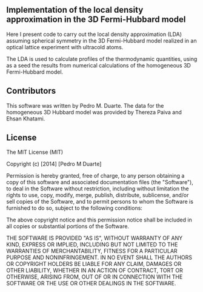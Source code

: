 
## Implementation of the local density approximation in the 3D Fermi-Hubbard model

Here I present code to carry out the local density approximation (LDA) assuming
spherical symmetry in the 3D Fermi-Hubbard model realized in an optical lattice
experiment with ultracold atoms. 

The LDA is used to calculate profiles of the thermodynamic quantities, using as
a seed the results from numerical calculations of the homogeneous 3D
Fermi-Hubbard model.  

## Contributors

This software was written by Pedro M. Duarte.  The data for the homogeneous 3D
Hubbard model was provided by Thereza Paiva and Ehsan Khatami.

## License

The MIT License (MIT)

Copyright (c) [2014] [Pedro M Duarte]

Permission is hereby granted, free of charge, to any person obtaining a copy
of this software and associated documentation files (the "Software"), to deal
in the Software without restriction, including without limitation the rights
to use, copy, modify, merge, publish, distribute, sublicense, and/or sell
copies of the Software, and to permit persons to whom the Software is
furnished to do so, subject to the following conditions:

The above copyright notice and this permission notice shall be included in all
copies or substantial portions of the Software.

THE SOFTWARE IS PROVIDED "AS IS", WITHOUT WARRANTY OF ANY KIND, EXPRESS OR
IMPLIED, INCLUDING BUT NOT LIMITED TO THE WARRANTIES OF MERCHANTABILITY,
FITNESS FOR A PARTICULAR PURPOSE AND NONINFRINGEMENT. IN NO EVENT SHALL THE
AUTHORS OR COPYRIGHT HOLDERS BE LIABLE FOR ANY CLAIM, DAMAGES OR OTHER
LIABILITY, WHETHER IN AN ACTION OF CONTRACT, TORT OR OTHERWISE, ARISING FROM,
OUT OF OR IN CONNECTION WITH THE SOFTWARE OR THE USE OR OTHER DEALINGS IN THE
SOFTWARE.


